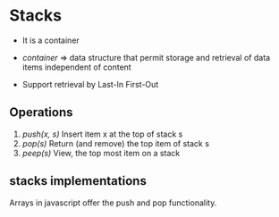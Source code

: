 # Stacks
- It is a container 
- *container* => data structure that permit storage and retrieval of data items independent of content

- Support retrieval by Last-In First-Out


## Operations
1. *push(x, s)* Insert item x at the top of stack s
2. *pop(s)* Return (and remove) the top item of stack s
3. *peep(s)* View, the top most item on a stack

## stacks implementations

Arrays in javascript offer the push and pop functionality. 


